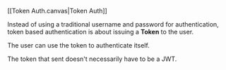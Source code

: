 [[Token Auth.canvas|Token Auth]]

Instead of using a traditional username and password for authentication, token based authentication is about issuing a **Token** to the user. 

The user can use the token to authenticate itself.

The token that sent doesn't necessarily have to be a JWT.